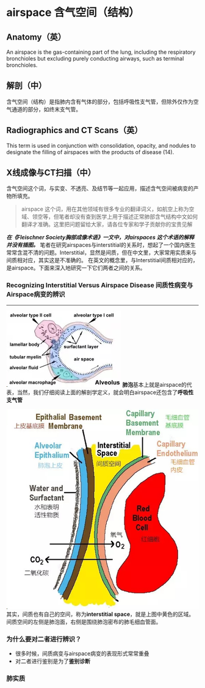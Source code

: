 # airspace 含气空间（结构）
## Anatomy（英）
An airspace is the gas-containing part of the lung, including the respiratory bronchioles but excluding purely conducting airways, such as terminal bronchioles.
## 解剖（中）
含气空间（结构）是指肺内含有气体的部分，包括呼吸性支气管，但除外仅作为空气通道的部分，如终末支气管。
## Radiographics and CT Scans（英）
This term is used in conjunction with consolidation, opacity, and nodules to designate the filling of airspaces with the products of disease (14).
## X线成像与CT扫描（中）
含气空间这个词，与实变、不透亮、及结节等一起应用，描述含气空间被病变的产物所填充。
> airspace 这个词，用在其他领域有很多专业的翻译词义，如航空上称为空域、领空等，但笔者却没有查到医学上用于描述正常肺部含气结构中文如何翻译才准确。这里把问题留给大家，请各位专家和学子贡献你的宝贵见解

***在《Fleischner Society胸部成像术语》一文中，对airspaces 这个术语的解释并没有插图。***
        笔者在研究airspaces与interstitial的关系时，想起了一个国内医生常常含混不清的问题。Interstitial，显然是间质，但在中文里，大家常用实质来与间质相对应，其实这是不准确的。
        在英文的概念里，与Interstitial间质相对应的，是airspace。下面来深入地研究一下它们两者之间的关系。

### Recognizing Interstitial Versus Airspace Disease 间质性病变与Airspace病变的辨识
*** 

![](./_image/2017-04-29-07-19-16.jpg)
**肺泡**基本上就是airspace的代表，当然，我们仔细阅读上面的解剖学定义，就会明白airspace还包含了**呼吸性支气管**

![](./_image/2017-04-29-07-20-57.jpg)
其实，间质也有自己的空间，称为**interstitial space**，就是上图中黄色的区域。间质空间的左侧是肺泡面，右侧是围绕肺泡密布的肺毛细血管面。
### 为什么要对二者进行辨识？
* 很多时候，间质病变与airspace病变的表现形式常常重叠
* 对二者进行鉴别是为了**鉴别诊断**
### 肺实质
